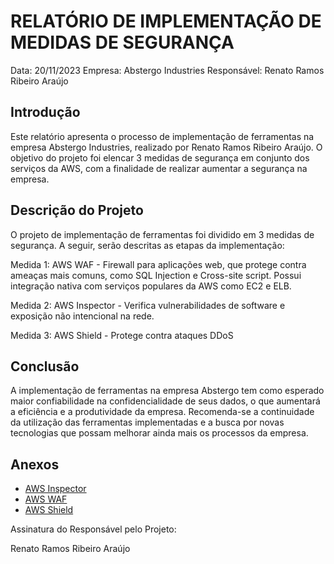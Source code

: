 # RELATÓRIO DE IMPLEMENTAÇÃO DE MEDIDAS DE SEGURANÇA
Data: 20/11/2023
Empresa: Abstergo Industries
Responsável: Renato Ramos Ribeiro Araújo

## Introdução
Este relatório apresenta o processo de implementação de ferramentas na empresa Abstergo Industries, realizado por Renato Ramos Ribeiro Araújo. O objetivo do projeto foi elencar 3 medidas de segurança em conjunto dos serviços da AWS, com a finalidade de realizar aumentar a segurança na empresa.

## Descrição do Projeto
O projeto de implementação de ferramentas foi dividido em 3 medidas de segurança. A seguir, serão descritas as etapas da implementação:

Medida 1: AWS WAF - Firewall para aplicações web, que protege contra ameaças mais comuns, como SQL Injection e Cross-site script. Possui integração nativa com serviços populares da AWS como EC2 e ELB. 

Medida 2: AWS Inspector - Verifica vulnerabilidades de software e exposição não intencional na rede.

Medida 3: AWS Shield - Protege contra ataques DDoS

## Conclusão
A implementação de ferramentas na empresa Abstergo tem como esperado maior confiabilidade na confidencialidade de seus dados, o que aumentará a eficiência e a produtividade da empresa. Recomenda-se a continuidade da utilização das ferramentas implementadas e a busca por novas tecnologias que possam melhorar ainda mais os processos da empresa.

## Anexos
- [AWS Inspector](https://aws.amazon.com/pt/inspector)
- [AWS WAF](https://aws.amazon.com/pt/waf)
- [AWS Shield](https://aws.amazon.com/pt/shield)

Assinatura do Responsável pelo Projeto:

Renato Ramos Ribeiro Araújo
